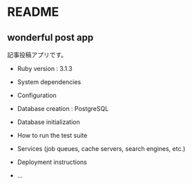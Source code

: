# README

## wonderful post app

記事投稿アプリです。

* Ruby version : 3.1.3

* System dependencies

* Configuration

* Database creation : PostgreSQL

* Database initialization

* How to run the test suite

* Services (job queues, cache servers, search engines, etc.)

* Deployment instructions

* ...
